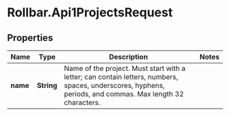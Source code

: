 # Rollbar.Api1ProjectsRequest

## Properties

Name | Type | Description | Notes
------------ | ------------- | ------------- | -------------
**name** | **String** | Name of the project. Must start with a letter; can contain letters, numbers, spaces, underscores, hyphens, periods, and commas. Max length 32 characters. | 


